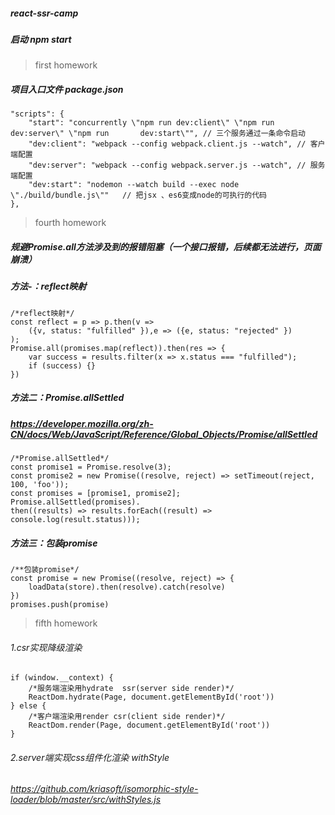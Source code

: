 ##### react-ssr-camp

##### 启动 npm start

> first homework 
##### 项目入口文件  package.json
    "scripts": { 
        "start": "concurrently \"npm run dev:client\" \"npm run dev:server\" \"npm run       dev:start\"", // 三个服务通过一条命令启动
        "dev:client": "webpack --config webpack.client.js --watch", // 客户端配置
        "dev:server": "webpack --config webpack.server.js --watch", // 服务端配置
        "dev:start": "nodemon --watch build --exec node \"./build/bundle.js\""   // 把jsx 、es6变成node的可执行的代码
    },

> fourth homework 
##### 规避Promise.all方法涉及到的报错阻塞（一个接口报错，后续都无法进行，页面崩溃）
##### 方法-：reflect映射
    /*reflect映射*/
    const reflect = p => p.then(v => 
        ({v, status: "fulfilled" }),e => ({e, status: "rejected" })
    );
    Promise.all(promises.map(reflect)).then(res => {
        var success = results.filter(x => x.status === "fulfilled");
        if (success) {}
    })

##### 方法二：Promise.allSettled
##### https://developer.mozilla.org/zh-CN/docs/Web/JavaScript/Reference/Global_Objects/Promise/allSettled
    /*Promise.allSettled*/
    const promise1 = Promise.resolve(3);
    const promise2 = new Promise((resolve, reject) => setTimeout(reject, 100, 'foo'));
    const promises = [promise1, promise2];
    Promise.allSettled(promises).
    then((results) => results.forEach((result) => console.log(result.status)));

##### 方法三：包装promise
    /**包装promise*/
    const promise = new Promise((resolve, reject) => {
        loadData(store).then(resolve).catch(resolve)
    })
    promises.push(promise)



> fifth homework 
###### 1.csr实现降级渲染
    if (window.__context) { 
        /*服务端渲染用hydrate  ssr(server side render)*/ 
        ReactDom.hydrate(Page, document.getElementById('root'))
    } else { 
        /*客户端渲染用render csr(client side render)*/ 
        ReactDom.render(Page, document.getElementById('root'))
    }
###### 2.server端实现css组件化渲染 withStyle
###### https://github.com/kriasoft/isomorphic-style-loader/blob/master/src/withStyles.js



